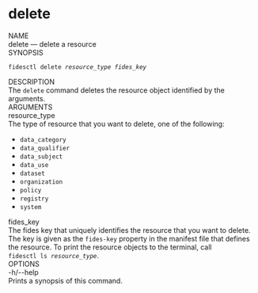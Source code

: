 <div class="cli">
  <h1>delete</h1>

  <div class="label">NAME</div>
  <div class="content">
    <span class="mono">delete</span> &mdash; delete a resource
  </div>

  <div class="label">SYNOPSIS</div>
  <div class="content">
    <pre><code>fidesctl delete <i>resource_type</i> <i>fides_key</i></code></pre>
  </div>

  <div class="label">DESCRIPTION</div>
  <div class="content">
    The <code>delete</code> command deletes the resource object identified by the arguments.
  </div>
  
  <div class="label">ARGUMENTS</div>
  <div class="content">
    <div class="monoi">
      resource_type
    </div>
    <div class="content">
      The type of resource that you want to delete, one of the following:
      <ul>
        <li><code>data_category</code></li>
        <li><code>data_qualifier</code></li>
        <li><code>data_subject</code></li>
        <li><code>data_use</code></li>
        <li><code>dataset</code></li>
        <li><code>organization</code></li>
        <li><code>policy</code></li>
        <li><code>registry</code></li>
        <li><code>system</code></li>
      </ul>
    </div>
  </div>
  <div class="content">
    <div class="monoi">
      fides_key
    </div>
    <div class="content">
      <div class="content">
        The fides key that uniquely identifies the resource that you want to delete. The key is given as the <code>fides&#8209;key</code> property in the manifest file that defines the resource. To print the resource objects to the terminal, call <code>fidesctl&nbsp;ls&nbsp;<i>resource_type</i></code>.
      </div>
    </div>
  </div>
  
  <div class="label">OPTIONS</div>
  <div class="content">
    <div class="mono">
      -h/--help
    </div>
    <div class="content">
      Prints a synopsis of this command.
    </div>
  </div>
</div>


